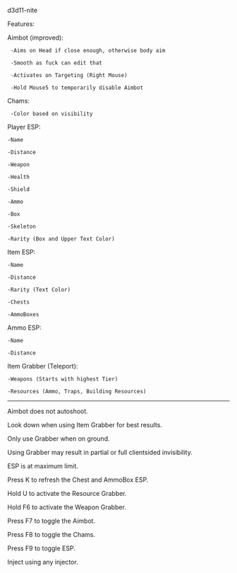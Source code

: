 d3d11-nite

Features:

Aimbot (improved):

     -Aims on Head if close enough, otherwise body aim
	 
	 -Smooth as fuck can edit that
     
     -Activates on Targeting (Right Mouse)
     
     -Hold Mouse5 to temporarily disable Aimbot
     

Chams:

     -Color based on visibility
     
Player ESP:

    -Name
    
    -Distance
    
    -Weapon
    
    -Health
    
    -Shield
    
    -Ammo   
    
    -Box
    
    -Skeleton
    
    -Rarity (Box and Upper Text Color)


Item ESP:

    -Name
    
    -Distance
    
    -Rarity (Text Color)
    
    -Chests
    
    -AmmoBoxes
    

Ammo ESP:

    -Name
    
    -Distance
    

Item Grabber (Teleport):

    -Weapons (Starts with highest Tier)
    
    -Resources (Ammo, Traps, Building Resources)
    

***

Aimbot does not autoshoot.

Look down when using Item Grabber for best results.

Only use Grabber when on ground.

Using Grabber may result in partial or full clientsided invisibility.

ESP is at maximum limit.


Press K to refresh the Chest and AmmoBox ESP.

Hold U to activate the Resource Grabber.

Hold F6 to activate the Weapon Grabber.

Press F7 to toggle the Aimbot.

Press F8 to toggle the Chams.

Press F9 to toggle ESP.

Inject using any injector.

